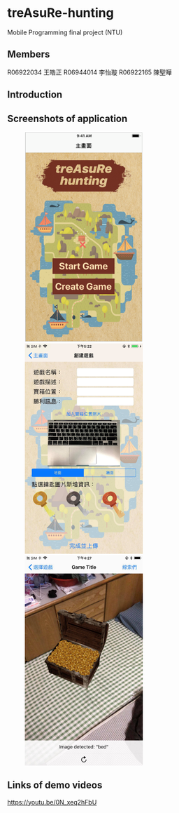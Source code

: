 # treAsuRe-hunting
Mobile Programming final project (NTU)

## Members
R06922034 王皓正   R06944014 李怡璇   R06922165 陳聖曄

## Introduction

## Screenshots of application
<figure class="third">
    <img src="https://github.com/yihsuanlee/treAsuRe-hunting/blob/master/主畫面.png" width="270" height="480" />
    <img src="https://github.com/yihsuanlee/treAsuRe-hunting/blob/master/editor%20mode.png" width="270" height="480" />
    <img src="https://github.com/yihsuanlee/treAsuRe-hunting/blob/master/treasureopendemo.png" width="270" height="480" />
</figure>

## Links of demo videos
https://youtu.be/0N_xeq2hFbU
